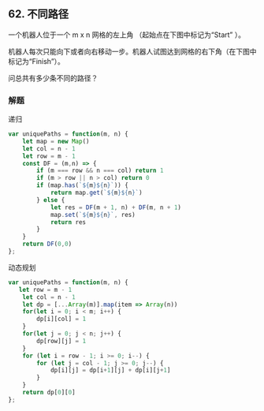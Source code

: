 ## 62. 不同路径

一个机器人位于一个 m x n 网格的左上角 （起始点在下图中标记为“Start” ）。

机器人每次只能向下或者向右移动一步。机器人试图达到网格的右下角（在下图中标记为“Finish”）。

问总共有多少条不同的路径？
### 解题
递归
```javascript
var uniquePaths = function(m, n) {
    let map = new Map()
    let col = n - 1
    let row = m - 1
    const DF = (m,n) => {
        if (m === row && n === col) return 1
        if (m > row || n > col) return 0
        if (map.has(`${m}${n}`)) {
            return map.get(`${m}${n}`)
        } else {
            let res = DF(m + 1, n) + DF(m, n + 1)
            map.set(`${m}${n}`, res)
            return res
        }
    }
    return DF(0,0)
};
```

动态规划
```javascript
var uniquePaths = function(m, n) {
   let row = m - 1
    let col = n - 1
    let dp = [...Array(m)].map(item => Array(n))
    for(let i = 0; i < m; i++) {
        dp[i][col] = 1
    }
    for(let j = 0; j < n; j++) {
        dp[row][j] = 1
    }
    for (let i = row - 1; i >= 0; i--) {
        for (let j = col - 1; j >= 0; j--) {
            dp[i][j] = dp[i+1][j] + dp[i][j+1]
        }
    }
    return dp[0][0]
};
```
